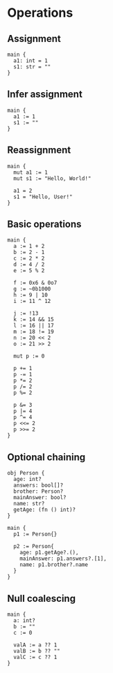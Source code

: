 # Operations

## Assignment
```the
main {
  a1: int = 1
  s1: str = ""
}
```

## Infer assignment
```the
main {
  a1 := 1
  s1 := ""
}
```

## Reassignment
```the
main {
  mut a1 := 1
  mut s1 := "Hello, World!"

  a1 = 2
  s1 = "Hello, User!"
}
```

## Basic operations
```the
main {
  a := 1 + 2
  b := 2 - 1
  c := 2 * 2
  d := 4 / 2
  e := 5 % 2

  f := 0x6 & 0o7
  g := ~0b1000
  h := 9 | 10
  i := 11 ^ 12

  j := !13
  k := 14 && 15
  l := 16 || 17
  m := 18 != 19
  n := 20 << 2
  o := 21 >> 2

  mut p := 0

  p += 1
  p -= 1
  p *= 2
  p /= 2
  p %= 2

  p &= 3
  p |= 4
  p ^= 4
  p <<= 2
  p >>= 2
}
```

## Optional chaining
```the
obj Person {
  age: int?
  answers: bool[]?
  brother: Person?
  mainAnswer: bool?
  name: str?
  getAge: (fn () int)?
}

main {
  p1 := Person{}

  p2 := Person{
    age: p1.getAge?.(),
    mainAnswer: p1.answers?.[1],
    name: p1.brother?.name
  }
}
```

## Null coalescing
```the
main {
  a: int?
  b := ""
  c := 0

  valA := a ?? 1
  valB := b ?? ""
  valC := c ?? 1
}
```
